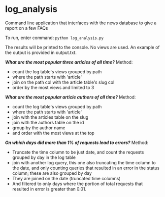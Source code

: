 # log_analysis
Command line application that interfaces with the news
database to give a report on a few FAQs

To run, enter command:
 `python log_analysis.py`

The results will be printed to the console. No views are used. An example of the output is provided in output.txt.

**_What are the most popular three articles of all time?_**
Method:
 - count the log table's views grouped by path
 - where the path starts with 'article'
 - join on the path col with the article table's slug col
 - order by the most views and limited to 3

**_What are the most popular article authors of all time?_**
Method:
 - count the log table's views grouped by path
 - where the path starts with 'article'
 - join with the articles table on the slug
 - join with the authors table on the id
 - group by the author name
 - and order with the most views at the top

**_On which days did more than 1% of requests lead to errors?_**
Method:
 - Truncate the time column to be just date, and count the requests grouped by day in the log table
 - join with another log query, this one also truncating the time column to the date, and only counting queries that resulted in an error in the status column; these are also grouped by day
 - They are joined on the date (truncated time columns)
 - And filtered to only days where the portion of total requests that resulted in error is greater than 0.01.
